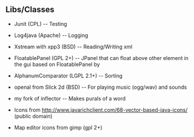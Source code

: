Libs/Classes
------------
* Junit (CPL)                    -- Testing 
* Log4java (Apache)              -- Logging 
* Xstream with xpp3 (BSD)        -- Reading/Writing xml
* FloatablePanel (GPL 2+)        -- JPanel that can float above other element in the gui
                                    based on FloatablePanel by 
* AlphanumComparator (LGPL 2.1+) -- Sorting                                 
                                                                      
* openal from Slick 2d (BSD)     -- For playing music (ogg/wav) and sounds 

* my fork of inflector           -- Makes purals of a word

* Icons from http://www.javarichclient.com/68-vector-based-java-icons/ (public domain)

* Map editor icons from gimp (gpl 2+)
